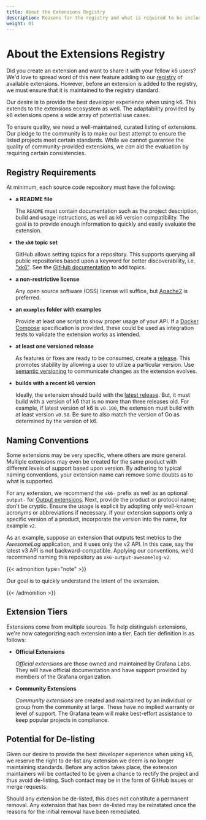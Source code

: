 ```yaml
---
title: About the Extensions Registry
description: Reasons for the registry and what is required to be included.
weight: 01
---
```


# About the Extensions Registry

Did you create an extension and want to share it with your fellow k6 users?
We'd love to spread word of this new feature adding to our [registry](https://grafana.com/docs/k6/<K6_VERSION>/extensions/explore) of available extensions.
However, before an extension is added to the registry, we must ensure that it is maintained to the registry standard.

Our desire is to provide the best developer experience when using k6.
This extends to the extensions ecosystem as well.
The adaptability provided by k6 extensions opens a wide array of potential use cases.

To ensure quality, we need a well-maintained, curated listing of extensions.
Our pledge to the community is to make our best attempt to ensure the listed projects meet certain standards.
While we cannot guarantee the quality of community-provided extensions, we _can_ aid the evaluation by requiring certain consistencies.

## Registry Requirements

At minimum, each source code repository must have the following:

- **a README file**

  The `README` must contain documentation such as the project description, build and usage instructions, as well as k6 version compatibility.
  The goal is to provide enough information to quickly and easily evaluate the extension.

- **the `xk6` topic set**

  GitHub allows setting _topics_ for a repository.
  This supports querying all public repositories based upon a keyword for better discoverability, i.e. ["xk6"](https://github.com/topics/xk6).
  See the [GitHub documentation](https://docs.github.com/en/repositories/managing-your-repositorys-settings-and-features/customizing-your-repository/classifying-your-repository-with-topics) to add topics.

- **a non-restrictive license**

  Any open source software (OSS) license will suffice, but [Apache2](https://www.apache.org/licenses/LICENSE-2.0) is preferred.

- **an `examples` folder with examples**

  Provide at least one script to show proper usage of your API.
  If a [Docker Compose](https://docs.docker.com/compose/compose-file/) specification is provided, these could be used as integration tests to validate the extension works as intended.

- **at least one versioned release**

  As features or fixes are ready to be consumed, create a [release](https://docs.github.com/en/repositories/releasing-projects-on-github/managing-releases-in-a-repository).
  This promotes stability by allowing a user to utilize a particular version.
  Use [semantic versioning](https://semver.org/) to communicate changes as the extension evolves.

- **builds with a recent k6 version**

  Ideally, the extension should build with the [latest release](https://github.com/grafana/k6/releases/latest).
  But, it must build with a version of k6 that is no more than three releases old.
  For example, if latest version of k6 is `v0.100`, the extension must build with at least version `v0.98`.
  Be sure to also match the version of Go as determined by the version of k6.

## Naming Conventions

Some extensions may be very specific, where others are more general.
Multiple extensions may even be created for the same product with different levels of support based upon version.
By adhering to typical naming conventions, your extension name can remove some doubts as to what is supported.

For any extension, we recommend the `xk6-` prefix as well as an optional `output-` for [Output extensions](https://grafana.com/docs/k6/<K6_VERSION>/extensions/create/output-extensions).
Next, provide the product or protocol name; don't be cryptic.
Ensure the usage is explicit by adopting only well-known acronyms or abbreviations if necessary.
If your extension supports only a specific version of a product, incorporate the version into the name, for example `v2`.

As an example, suppose an extension that outputs test metrics to the _AwesomeLog_ application, and it uses only the v2 API.
In this case, say the latest v3 API is not backward-compatible.
Applying our conventions, we'd recommend naming this repository as `xk6-output-awesomelog-v2`.

{{< admonition type="note" >}}

Our goal is to quickly understand the intent of the extension.

{{< /admonition >}}

## Extension Tiers

Extensions come from multiple sources.
To help distinguish extensions, we're now categorizing each extension into a _tier_.
Each tier definition is as follows:

- **Official Extensions**

  _Official extensions_ are those owned and maintained by Grafana Labs.
  They will have official documentation and have support provided by members of the Grafana organization.

- **Community Extensions**

  _Community extensions_ are created and maintained by an individual or group from the community at large.
  These have no implied warranty or level of support.
  The Grafana team will make best-effort assistance to keep popular projects in compliance.

## Potential for De-listing

Given our desire to provide the best developer experience when using k6, we reserve the right to de-list any extension we deem is no longer maintaining standards.
Before any action takes place, the extension maintainers will be contacted to be given a chance to rectify the project and thus avoid de-listing.
Such contact may be in the form of GitHub issues or merge requests.

Should any extension be de-listed, this does not constitute a permanent removal.
Any extension that has been de-listed may be reinstated once the reasons for the initial removal have been remediated.
